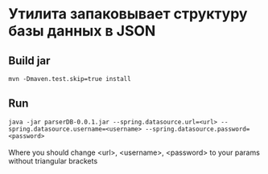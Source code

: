 # Утилита запаковывает структуру базы данных в JSON

## Build jar
`mvn -Dmaven.test.skip=true install`

## Run
`java -jar parserDB-0.0.1.jar --spring.datasource.url=<url> --spring.datasource.username=<username> --spring.datasource.password=<password>`
<br /><br />Where you should change &lt;url&gt;, &lt;username&gt;, &lt;password&gt; to your params without triangular brackets
